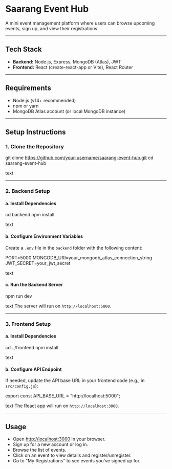 # Saarang Event Hub

A mini event management platform where users can browse upcoming events, sign up, and view their registrations.

---



## Tech Stack

- **Backend:** Node.js, Express, MongoDB (Atlas), JWT
- **Frontend:** React (create-react-app or Vite), React Router

---

## Requirements

- Node.js (v14+ recommended)
- npm or yarn
- MongoDB Atlas account (or local MongoDB instance)

---

## Setup Instructions

### 1. Clone the Repository

git clone https://github.com/your-username/saarang-event-hub.git
cd saarang-event-hub

text

---

### 2. Backend Setup

#### a. Install Dependencies

cd backend
npm install

text

#### b. Configure Environment Variables

Create a `.env` file in the `backend` folder with the following content:

PORT=5000
MONGODB_URI=your_mongodb_atlas_connection_string
JWT_SECRET=your_jwt_secret

text

#### c. Run the Backend Server

npm run dev

text
The server will run on `http://localhost:5000`.

---

### 3. Frontend Setup

#### a. Install Dependencies

cd ../frontend
npm install

text

#### b. Configure API Endpoint

If needed, update the API base URL in your frontend code (e.g., in `src/config.js`):

export const API_BASE_URL = "http://localhost:5000";


text
The React app will run on `http://localhost:3000`.

---

## Usage

- Open [http://localhost:3000](http://localhost:3000) in your browser.
- Sign up for a new account or log in.
- Browse the list of events.
- Click on an event to view details and register/unregister.
- Go to "My Registrations" to see events you've signed up for.


